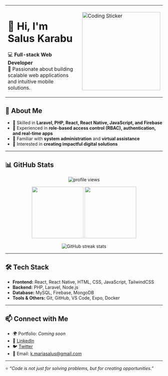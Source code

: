 <div align="center">

<table>
<tr>
<td>
  
# 👋 Hi, I'm Salus Karabu  

💻 **Full-stack Web Developer**  
🚀 Passionate about building scalable web applications and intuitive mobile solutions.  

</td>
<td>
  <img src="https://media.giphy.com/media/qgQUggAC3Pfv687qPC/giphy.gif" width="250px" alt="Coding Sticker"/>
</td>
</tr>
</table>

</div>


## 🌟 About Me  
- 🔹 Skilled in **Laravel, PHP, React, React Native, JavaScript, and Firebase**  
- 🔹 Experienced in **role-based access control (RBAC), authentication, and real-time apps**  
- 🔹 Familiar with **system administration** and **virtual assistance**  
- 🔹 Interested in **creating impactful digital solutions**  

---

## 📊 GitHub Stats  

<p align="center">
  <img src="https://komarev.com/ghpvc/?username=Salus101&label=Profile%20Views&color=blue&style=flat" alt="profile views"/>
</p>

<p align="center">
  <img src="https://github-readme-stats.vercel.app/api?username=Salus101&show_icons=true&theme=radical" height="165"/>
  <img src="https://github-readme-stats.vercel.app/api/top-langs/?username=Salus101&layout=compact&theme=radical" height="165"/>
</p>

<p align="center">
  <img src="https://github-readme-streak-stats.herokuapp.com/?user=Salus101&theme=radical" alt="GitHub streak stats"/>
</p>

---

## 🛠️ Tech Stack  
- **Frontend:** React, React Native, HTML, CSS, JavaScript, TailwindCSS  
- **Backend:** PHP, Laravel, Node.js  
- **Database:** MySQL, Firebase, MongoDB  
- **Tools & Others:** Git, GitHub, VS Code, Expo, Docker  

---

## 📫 Connect with Me  
- 🌍 Portfolio: *Coming soon*  
- 💼 [LinkedIn](https://www.linkedin.com)  
- 🐦 [Twitter](https://twitter.com)  
- 📧 Email: k.mariasalus@gmail.com

---

⭐️ *“Code is not just for solving problems, but for creating opportunities.”*  
